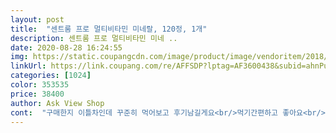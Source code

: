 ```yaml
---
layout: post 
title:  "센트룸 프로 멀티비타민 미네랄, 120정, 1개" 
description: 센트룸 프로 멀티비타민 미네 ..
date: 2020-08-28 16:24:55 
img: https://static.coupangcdn.com/image/product/image/vendoritem/2018/11/13/3796271894/99100ed2-7968-4f8b-ba2b-9addbf728284.jpg 
linkUrl: https://link.coupang.com/re/AFFSDP?lptag=AF3600438&subid=ahnPublicAsk&pageKey=141571271&itemId=412294434&vendorItemId=4442272283&traceid=V0-113-0bdfd727178f22ca 
categories: [1024] 
color: 353535 
price: 38400 
author: Ask View Shop 
cont:  "구매한지 이틀차인데 꾸준히 먹어보고 후기남길게요<br/>먹기간편하고 좋아요<br/>멀티 비타민 하루에 2개씩 챙겨먹는 사람으로서 꼭 필요한 제품이라고 생각합니다.<br/> 다들 건강 챙기십쇼<br/>유통기한도 기네요<br/>하루한알<br/>" 
---
```

